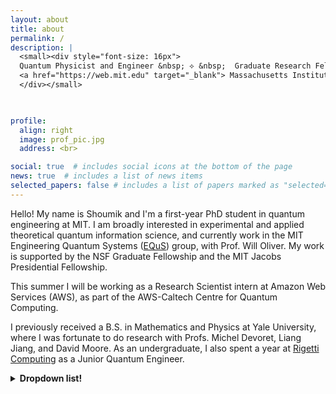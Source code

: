 ```yaml
---
layout: about
title: about
permalink: /
description: |
  <small><div style="font-size: 16px">
  Quantum Physicist and Engineer &nbsp; ⟡ &nbsp;  Graduate Research Fellow <br>
  <a href="https://web.mit.edu" target="_blank"> Massachusetts Institute of Technology (MIT); Cambridge, MA </a>
  </div></small>
  


profile:
  align: right
  image: prof_pic.jpg
  address: <br>

social: true  # includes social icons at the bottom of the page
news: true  # includes a list of news items
selected_papers: false # includes a list of papers marked as "selected={true}"
---
```


Hello! My name is Shoumik and I'm a first-year PhD student in quantum engineering at MIT. I am broadly interested in experimental and applied theoretical quantum information science, and currently work in the MIT Engineering Quantum Systems ([EQuS](https://equs.mit.edu/)) group, with Prof. Will Oliver. My work is supported by the NSF Graduate Fellowship and the MIT Jacobs Presidential Fellowship.

This summer I will be working as a Research Scientist intern at Amazon Web Services (AWS), as part of the AWS-Caltech Centre for Quantum Computing.

I previously received a B.S. in Mathematics and Physics at Yale University, where I was fortunate to do research with Profs. Michel Devoret, Liang Jiang, and David Moore. As an undergraduate, I also spent a year at [Rigetti Computing](https://www.rigetti.com/) as a Junior Quantum Engineer.

<details>
  <summary> <b>  Dropdown list!</b> </summary>
<p>
<br>
<b>Example dropdown list:</b>
I am testing this HTML code out to see if it is possible to create a dropdown list to collapse useful information on the homepage. Test to see!
<br/>
</p>

</details>
<br>